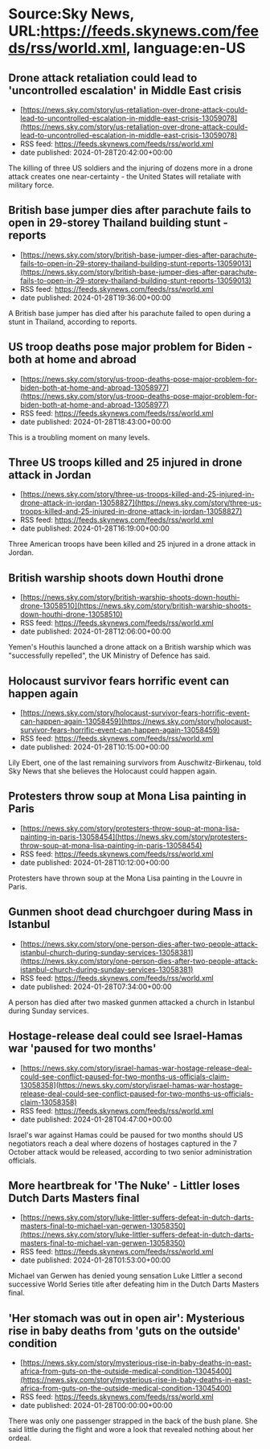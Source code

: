 # Source:Sky News, URL:https://feeds.skynews.com/feeds/rss/world.xml, language:en-US

## Drone attack retaliation could lead to 'uncontrolled escalation' in Middle East crisis
 - [https://news.sky.com/story/us-retaliation-over-drone-attack-could-lead-to-uncontrolled-escalation-in-middle-east-crisis-13059078](https://news.sky.com/story/us-retaliation-over-drone-attack-could-lead-to-uncontrolled-escalation-in-middle-east-crisis-13059078)
 - RSS feed: https://feeds.skynews.com/feeds/rss/world.xml
 - date published: 2024-01-28T20:42:00+00:00

The killing of three US soldiers and the injuring of dozens more in a drone attack creates one near-certainty - the United States will retaliate with military force.

## British base jumper dies after parachute fails to open in 29-storey Thailand building stunt - reports
 - [https://news.sky.com/story/british-base-jumper-dies-after-parachute-fails-to-open-in-29-storey-thailand-building-stunt-reports-13059013](https://news.sky.com/story/british-base-jumper-dies-after-parachute-fails-to-open-in-29-storey-thailand-building-stunt-reports-13059013)
 - RSS feed: https://feeds.skynews.com/feeds/rss/world.xml
 - date published: 2024-01-28T19:36:00+00:00

A British base jumper has died after his parachute failed to open during a stunt in Thailand, according to reports.

## US troop deaths pose major problem for Biden - both at home and abroad
 - [https://news.sky.com/story/us-troop-deaths-pose-major-problem-for-biden-both-at-home-and-abroad-13058977](https://news.sky.com/story/us-troop-deaths-pose-major-problem-for-biden-both-at-home-and-abroad-13058977)
 - RSS feed: https://feeds.skynews.com/feeds/rss/world.xml
 - date published: 2024-01-28T18:43:00+00:00

This is a troubling moment on many levels.

## Three US troops killed and 25 injured in drone attack in Jordan
 - [https://news.sky.com/story/three-us-troops-killed-and-25-injured-in-drone-attack-in-jordan-13058827](https://news.sky.com/story/three-us-troops-killed-and-25-injured-in-drone-attack-in-jordan-13058827)
 - RSS feed: https://feeds.skynews.com/feeds/rss/world.xml
 - date published: 2024-01-28T16:19:00+00:00

Three American troops have been killed and 25 injured in a drone attack in Jordan.

## British warship shoots down Houthi drone
 - [https://news.sky.com/story/british-warship-shoots-down-houthi-drone-13058510](https://news.sky.com/story/british-warship-shoots-down-houthi-drone-13058510)
 - RSS feed: https://feeds.skynews.com/feeds/rss/world.xml
 - date published: 2024-01-28T12:06:00+00:00

Yemen's Houthis launched a drone attack on a British warship which was "successfully repelled", the UK Ministry of Defence has said.

## Holocaust survivor fears horrific event can happen again
 - [https://news.sky.com/story/holocaust-survivor-fears-horrific-event-can-happen-again-13058459](https://news.sky.com/story/holocaust-survivor-fears-horrific-event-can-happen-again-13058459)
 - RSS feed: https://feeds.skynews.com/feeds/rss/world.xml
 - date published: 2024-01-28T10:15:00+00:00

Lily Ebert, one of the last remaining survivors from Auschwitz-Birkenau, told Sky News that she believes the Holocaust could happen again.

## Protesters throw soup at Mona Lisa painting in Paris
 - [https://news.sky.com/story/protesters-throw-soup-at-mona-lisa-painting-in-paris-13058454](https://news.sky.com/story/protesters-throw-soup-at-mona-lisa-painting-in-paris-13058454)
 - RSS feed: https://feeds.skynews.com/feeds/rss/world.xml
 - date published: 2024-01-28T10:12:00+00:00

Protesters have thrown soup at the Mona Lisa painting in the Louvre in Paris.

## Gunmen shoot dead churchgoer during Mass in Istanbul
 - [https://news.sky.com/story/one-person-dies-after-two-people-attack-istanbul-church-during-sunday-services-13058381](https://news.sky.com/story/one-person-dies-after-two-people-attack-istanbul-church-during-sunday-services-13058381)
 - RSS feed: https://feeds.skynews.com/feeds/rss/world.xml
 - date published: 2024-01-28T07:34:00+00:00

A person has died after two masked gunmen attacked a church in Istanbul during Sunday services.

## Hostage-release deal could see Israel-Hamas war 'paused for two months'
 - [https://news.sky.com/story/israel-hamas-war-hostage-release-deal-could-see-conflict-paused-for-two-months-us-officials-claim-13058358](https://news.sky.com/story/israel-hamas-war-hostage-release-deal-could-see-conflict-paused-for-two-months-us-officials-claim-13058358)
 - RSS feed: https://feeds.skynews.com/feeds/rss/world.xml
 - date published: 2024-01-28T04:47:00+00:00

Israel's war against Hamas could be paused for two months should US negotiators reach a deal where dozens of hostages captured in the 7 October attack would be released, according to two senior administration officials.

## More heartbreak for 'The Nuke' - Littler loses Dutch Darts Masters final
 - [https://news.sky.com/story/luke-littler-suffers-defeat-in-dutch-darts-masters-final-to-michael-van-gerwen-13058350](https://news.sky.com/story/luke-littler-suffers-defeat-in-dutch-darts-masters-final-to-michael-van-gerwen-13058350)
 - RSS feed: https://feeds.skynews.com/feeds/rss/world.xml
 - date published: 2024-01-28T01:53:00+00:00

Michael van Gerwen has denied young sensation Luke Littler a second successive World Series title after defeating him in the Dutch Darts Masters final.

## 'Her stomach was out in open air': Mysterious rise in baby deaths from 'guts on the outside' condition
 - [https://news.sky.com/story/mysterious-rise-in-baby-deaths-in-east-africa-from-guts-on-the-outside-medical-condition-13045400](https://news.sky.com/story/mysterious-rise-in-baby-deaths-in-east-africa-from-guts-on-the-outside-medical-condition-13045400)
 - RSS feed: https://feeds.skynews.com/feeds/rss/world.xml
 - date published: 2024-01-28T00:00:00+00:00

There was only one passenger strapped in the back of the bush plane. She said little during the flight and wore a look that revealed nothing about her ordeal.&#160;

